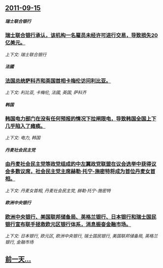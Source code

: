 ## [2011-09-15](/news/2011/09/15/index.md)

##### 瑞士联合银行
### [瑞士联合银行承认，该机构一名雇员未经许可进行交易，导致损失20亿美元。](/news/2011/09/15/瑞士联合银行承认-该机构一名雇员未经许可进行交易-导致损失20亿美元.md)
_上下文: 瑞士联合银行_

##### 法國
### [法国总统萨科齐和英国首相卡梅伦访问利比亚。](/news/2011/09/15/法国总统萨科齐和英国首相卡梅伦访问利比亚.md)
_上下文: 利比亚, 卡梅伦, 法國, 英国, 萨科齐_

##### 韩国
### [韩国电力部门在没有任何预报的情况下拉闸限电，导致韩国全国上下几乎陷入了瘫痪。](/news/2011/09/15/韩国电力部门在没有任何预报的情况下拉闸限电-导致韩国全国上下几乎陷入了瘫痪.md)
_上下文: 电力, 韩国_

##### 丹麦社会民主党
### [由丹麦社会民主党等政党组成的中左翼政党联盟在议会选举中获得议会多数议席，社会民主党主席赫勒·托宁-施密特将成为首位丹麦女首相。](/news/2011/09/15/由丹麦社会民主党等政党组成的中左翼政党联盟在议会选举中获得议会多数议席-社会民主党主席赫勒-托宁-施密特将成为首位丹麦女.md)
_上下文: 丹麦女首相, 丹麦社会民主党, 赫勒·托宁-施密特_

##### 欧洲中央银行
### [欧洲中央银行、美国联邦储备局、英格兰银行、日本银行和瑞士国民银行宣布联手拯救欧元区银行体系，消息振奋金融市场。](/news/2011/09/15/欧洲中央银行-美国联邦储备局-英格兰银行-日本银行和瑞士国民银行宣布联手拯救欧元区银行体系-消息振奋金融市场.md)
_上下文: 日本银行, 欧元区, 欧洲中央银行, 瑞士国民银行, 美国联邦储备局, 英格兰银行, 金融市场_

## [前一天...](/news/2011/09/12/index.md)

